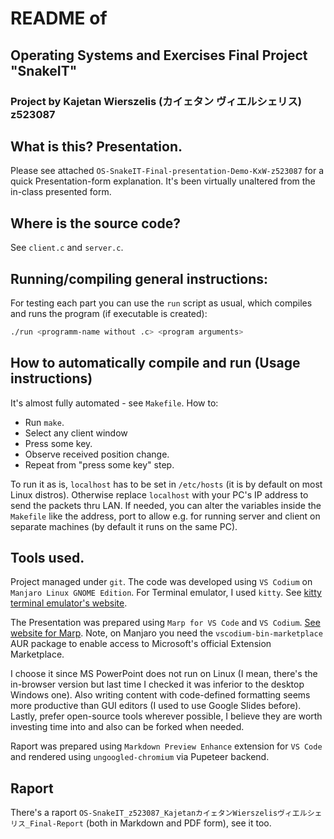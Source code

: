 # README of 
## Operating Systems and Exercises Final Project "SnakeIT"
### Project by Kajetan Wierszelis (カイェタン  ヴィエルシェリス) z523087
## What is this? Presentation.
Please see attached `OS-SnakeIT-Final-presentation-Demo-KxW-z523087` for a quick Presentation-form explanation. It's been virtually unaltered from the in-class presented form.

## Where is the source code?
See `client.c` and `server.c`.

## Running/compiling general instructions:
For testing each part you can use the `run` script as usual, which compiles and runs the program (if executable is created):
```sh
./run <programm-name without .c> <program arguments>
```
## How to automatically compile and run (Usage instructions)
It's almost fully automated - see `Makefile`. How to: 
- Run `make`. 
- Select any client window
- Press some key.
- Observe received position change.
- Repeat from "press some key" step.

To run it as is, `localhost` has to be set in `/etc/hosts` (it is by default on most Linux distros). Otherwise replace `localhost` with your PC's IP address to send the packets thru LAN. If needed, you can alter the variables inside the `Makefile` like the address, port to allow e.g. for running server and client on separate machines (by default it runs on the same PC).

## Tools used.
Project managed under `git`.
The code was developed using `VS Codium` on `Manjaro Linux GNOME Edition`. For Terminal emulator, I used `kitty`.  See [kitty terminal emulator's website](https://sw.kovidgoyal.net/kitty/).

The Presentation was prepared using `Marp for VS Code` and `VS Codium`. [See website for Marp](https://marp.app/). Note, on Manjaro you need the `vscodium-bin-marketplace` AUR package to enable access to Microsoft's official Extension Marketplace.

I choose it since MS PowerPoint does not run on Linux (I mean, there's the in-browser version but last time I checked it was inferior to the desktop Windows one). Also writing content with code-defined formatting seems more productive than GUI editors (I used to use Google Slides before). Lastly, prefer open-source tools wherever possible, I believe they are worth investing time into and also can be forked when needed.

Raport was prepared using `Markdown Preview Enhance` extension for `VS Code` and rendered using `ungoogled-chromium` via Pupeteer backend.

## Raport 
There's a raport `OS-SnakeIT_z523087_KajetanカイェタンWierszelisヴィエルシェリス_Final-Report` (both in Markdown and PDF form), see it too.

